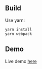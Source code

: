 ## Build

Use yarn:

```
yarn install
yarn webpack
```

## Demo

Live demo [here](https://jdotrjs.github.io/demos/raycasting/index.html)
